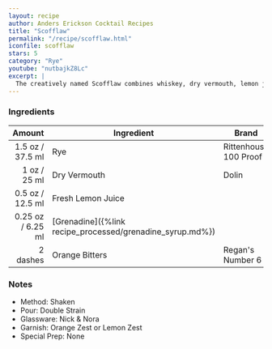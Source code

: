 ```yaml
---
layout: recipe
author: Anders Erickson Cocktail Recipes
title: "Scofflaw"
permalink: "/recipe/scofflaw.html"
iconfile: scofflaw
stars: 5
category: "Rye"
youtube: "nutbajkZ8Lc"
excerpt: |
  The creatively named Scofflaw combines whiskey, dry vermouth, lemon juice and grenadine. It was invented in Paris during U.S. Prohibition.
---
```


### Ingredients

|   Amount | Ingredient                                      | Brand                 |
| -------: | ----------------------------------------------- | --------------------- |
|   1.5 oz / 37.5 ml | Rye                                             | Rittenhouse 100 Proof |
|     1 oz / 25 ml | Dry Vermouth                                    | Dolin                 |
|   0.5 oz / 12.5 ml | Fresh Lemon Juice                               |
|  0.25 oz / 6.25 ml | [Grenadine]({%link recipe_processed/grenadine_syrup.md%}) |
| 2 dashes | Orange Bitters                                  | Regan's Number 6      |

### Notes

- Method: Shaken
- Pour: Double Strain
- Glassware: Nick & Nora
- Garnish: Orange Zest or Lemon Zest
- Special Prep: None
